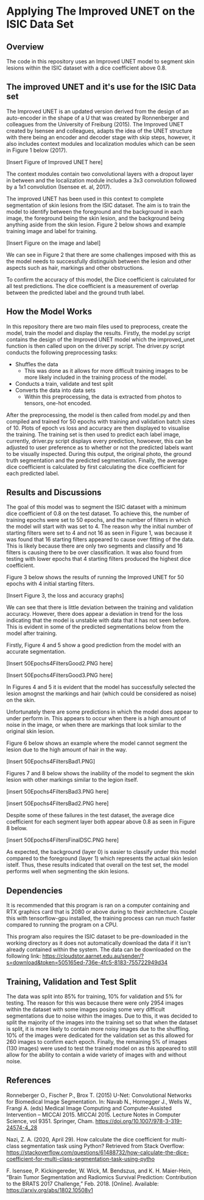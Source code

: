 # Applying The Improved UNET on the ISIC Data Set

## Overview

The code in this repository uses an Improved UNET model to segment skin lesions within the ISIC dataset with a dice coefficient above 0.8.

## The improved UNET and it's use for the ISIC Data set

The Improved UNET is an updated version derived from the design of an auto-encoder in the shape of a U that was created by Ronnenberger and colleagues from the University of Freiburg (2015). The Improved UNET created by Isensee and colleagues, adapts the idea of the UNET structure with there being an encoder and decoder stage with skip steps, however, it also includes context modules and localization modules which can be seen in Figure 1 below (2017).

[Insert Figure of Improved UNET here]

The context modules contain two convolutional layers with a dropout layer in between and the localization module includes a 3x3 convolution followed by a 1x1 convolution (Isensee et. al, 2017).

The improved UNET has been used in this context to complete segmentation of skin lesions from the ISIC dataset. The aim is to train the model to identify between the foreground and the background in each image, the foreground being the skin lesion, and the background being anything aside from the skin lesion. Figure 2 below shows and example training image and label for training.

[Insert Figure on the image and label]

We can see in Figure 2 that there are some challenges imposed with this as the model needs to successfully distinguish between the lesion and other aspects such as hair, markings and other obstructions.

To confirm the accuracy of this model, the Dice coefficient is calculated for all test predictions. The dice coefficient is a measurement of overlap between the predicted label and the ground truth label.

## How the Model Works

In this repository there are two main files used to preprocess, create the model, train the model and display the results. Firstly, the model.py script contains the design of the Improved UNET model which the improved_unet function is then called upon on the driver.py script. The driver.py script conducts the following preprocessing tasks:
* Shuffles the data
    * This was done as it allows for more difficult training images to be more likely included in the training process of the model.
* Conducts a train, validate and test split
* Converts the data into data sets
    * Within this preprocessing, the data is extracted from photos to tensors, one-hot encoded.

After the preprocessing, the model is then called from model.py and then compiled and trained for 50 epochs with training and validation batch sizes of 10. Plots of epoch vs loss and accuracy are then displayed to visualise the training. The training set is then used to predict each label image, currently, driver.py script displays every prediction, howoever, this can be adjusted to user preference as to whether or not the predicted labels want to be visually inspected. During this output, the original photo, the ground truth segmentation and the predicted segmentation. Finally, the average dice coefficient is calculated by first calculating the dice coefficient for each predicted label.

## Results and Discussions

The goal of this model was to segment the ISIC dataset with a minimum dice coefficient of 0.8 on the test dataset. To achieve this, the number of training epochs were set to 50 epochs, and the number of filters in which the model will start with was set to 4. The reason why the initial number of starting filters were set to 4 and not 16 as seen in Figure 1, was because it was found that 16 starting filters appeared to cause over fitting of the data. This is likely because there are only two segments and classify and 16 filters is causing there to be over classification. It was also found from testing with lower epochs that 4 starting filters produced the highest dice coefficient.

Figure 3 below shows the results of running the Improved UNET for 50 epochs with 4 initial starting filters.

[Insert Figure 3, the loss and accuracy graphs]

We can see that there is little deviation between the training and validation accuracy. However, there does appear a deviation in trend for the loss indicating that the model is unstable with data that it has not seen before. This is evident in some of the predicted segmentations below from the model after training. 

Firstly, Figure 4 and 5 show a good prediction from the model with an accurate segmentation.

[Insert 50Epochs4FiltersGood2.PNG here]

[Insert 50Epochs4FiltersGood3.PNG here]

In Figures 4 and 5 it is evident that the model has successfully selected the lesion amognst the markings and hair (which could be considered as noise) on the skin.

Unfortunately there are some predictions in which the model does appear to under perform in. This appears to occur when there is a high amount of noise in the image, or when there are markings that look similar to the original skin lesion.

Figure 6 below shows an example where the model cannot segment the lesion due to the high amount of hair in the way.

[Insert 50Epochs4FiltersBad1.PNG]

Figures 7 and 8 below shows the inability of the model to segment the skin lesion with other markings similar to the legion itself.

[insert 50Epochs4FiltersBad3.PNG here]

[insert 50Epochs4FiltersBad2.PNG here]

Despite some of these failures in the test dataset, the average dice coefficient for each segment layer both appear above 0.8 as seen in Figure 8 below.

[insert 50Epochs4FiltersFinalDSC.PNG here]

As expected, the background (layer 0) is easier to classify under this model compared to the foreground (layer 1) which represents the actual skin lesion istelf. Thus, these results indicated that overall on the test set, the model performs well when segmenting the skin lesions.

## Dependencies

It is recommended that this program is ran on a computer containing and RTX graphics card that is 2080 or above during to their architecture. Couple this with tensorflow-gpu installed, the training process can run much faster compared to running the program on a CPU.

This program also requires the ISIC dataset to be pre-downloaded in the working directory as it does not automatically download the data if it isn't already contained within the system. The data can be downloaded on the following link:
https://cloudstor.aarnet.edu.au/sender/?s=download&token=505165ed-736e-4fc5-8183-755722949d34

## Training, Validation and Test Split

The data was split into 85% for training, 10% for validation and 5% for testing. The reason for this was because there were only 2954 images within the dataset with some images posing some very difficult segmentations due to noise within the images. Due to this, it was decided to split the majority of the images into the training set so that when the dataset is split, it is more likely to contain more noisy images due to the shuffling. 10% of the images were dedicated for the validation set as this allowed for 260 images to confirm each epoch. Finally, the remaining 5% of images (130 images) were used to test the trained model on as this appeared to still allow for the ability to contain a wide variety of images with and without noise.

## References

Ronneberger O., Fischer P., Brox T. (2015) U-Net: Convolutional Networks for Biomedical Image Segmentation. In: Navab N., Hornegger J., Wells W., Frangi A. (eds) Medical Image Computing and Computer-Assisted Intervention – MICCAI 2015. MICCAI 2015. Lecture Notes in Computer Science, vol 9351. Springer, Cham. https://doi.org/10.1007/978-3-319-24574-4_28

Nazi, Z. A. (2020, April 29). How calculate the dice coefficient for multi-class segmentation task using Python? Retrieved from Stack Overflow: https://stackoverflow.com/questions/61488732/how-calculate-the-dice-coefficient-for-multi-class-segmentation-task-using-pytho


F. Isensee, P. Kickingereder, W. Wick, M. Bendszus, and K. H. Maier-Hein, “Brain Tumor Segmentation and
Radiomics Survival Prediction: Contribution to the BRATS 2017 Challenge,” Feb. 2018. [Online]. Available:
https://arxiv.org/abs/1802.10508v1

